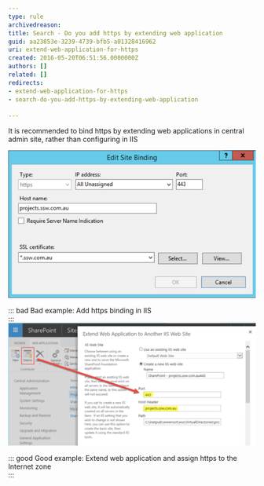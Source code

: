 ```yaml
---
type: rule
archivedreason: 
title: Search - Do you add https by extending web application
guid: aa23853e-3239-4739-bfb5-a01328416962
uri: extend-web-application-for-https
created: 2016-05-20T06:51:56.0000000Z
authors: []
related: []
redirects:
- extend-web-application-for-https
- search-do-you-add-https-by-extending-web-application

---
```


It is recommended to bind https by extending web applications in central admin site, rather than configuring in IIS

<!--endintro-->
![](configurationInIIS.jpg)

::: bad
Bad example: Add https binding in IIS  
:::
![](extendwebapplication.jpg)

::: good
Good example: Extend web application and assign https to the Internet zone  
:::
